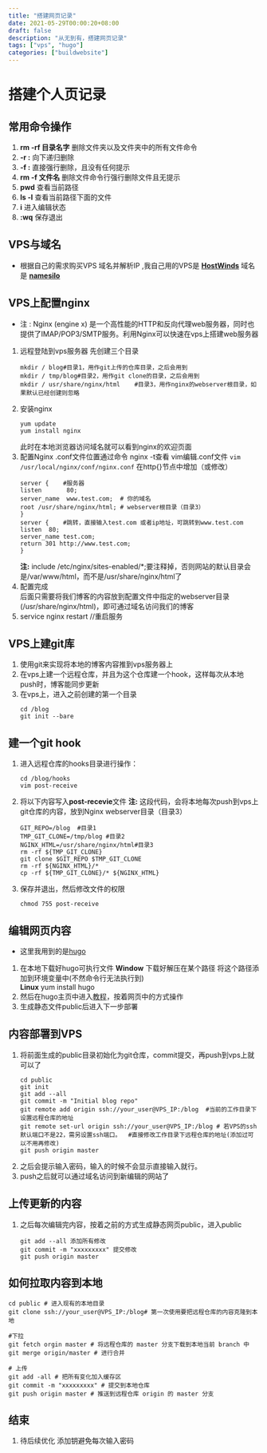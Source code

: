 ```yaml
---
title: "搭建网页记录"
date: 2021-05-29T00:00:20+08:00
draft: false
description: "从无到有，搭建网页记录"
tags: ["vps", "hugo"]
categories: ["buildwebsite"]
---
```

<!--more-->
# 搭建个人页记录

## 常用命令操作
1. **rm -rf 目录名字** 删除文件夹以及文件夹中的所有文件命令
2. **-r  :** 向下递归删除
3.  **-f  :** 直接强行删除，且没有任何提示
4. **rm -f 文件名**  删除文件命令行强行删除文件且无提示
5. **pwd** 查看当前路径
6. **ls -l** 查看当前路径下面的文件
7. **i** 			进入编辑状态
8. **:wq** 		保存退出

## VPS与域名
- 根据自己的需求购买VPS 域名并解析IP ,我自己用的VPS是 **[HostWinds](https://www.hostwinds.com/)**  域名是 **[namesilo](https://www.namesilo.com/)** 

## VPS上配置**nginx** 
 - 注  :   Nginx (engine x) 是一个高性能的HTTP和反向代理web服务器，同时也提供了IMAP/POP3/SMTP服务。利用Nginx可以快速在vps上搭建web服务器
 1.  远程登陆到vps服务器 先创建三个目录     
	 ```
	 mkdir / blog#目录1，用作git上传的仓库目录，之后会用到
	 mkdir / tmp/blog#目录2，用作git clone的目录，之后会用到
	 mkdir / usr/share/nginx/html	 #目录3，用作nginx的webserver根目录，如果默认已经创建则忽略
		```
 2.  安装nginx        
		```
	   yum update
	   yum install nginx
	    ```
	   此时在本地浏览器访问域名就可以看到nginx的欢迎页面    
 3. 配置Nginx 
	.conf文件位置通过命令 nginx -t查看 vim编辑.conf文件
		```
		vim /usr/local/nginx/conf/nginx.conf
		```
	在http{}节点中增加（或修改）
	```
	server {	#服务器
	listen       80;
    server_name  www.test.com; 	# 你的域名
    root /usr/share/nginx/html; # webserver根目录（目录3）
    }
    server {	#跳转，直接输入test.com 或者ip地址，可跳转到www.test.com
    listen	80;
    server_name test.com;
    return 301 http://www.test.com;
    }
	```
	**注:**  include /etc/nginx/sites-enabled/*;要注释掉，否则网站的默认目录会是/var/www/html，而不是/usr/share/nginx/html了   
4.  配置完成       
	 后面只需要将我们博客的内容放到配置文件中指定的webserver目录(/usr/share/nginx/html)，即可通过域名访问我们的博客        	
 5. service nginx restart //重启服务
## VPS上建git库
1.  使用git来实现将本地的博客内容推到vps服务器上 
2.  在vps上建一个远程仓库，并且为这个仓库建一个hook，这样每次从本地push时，博客能同步更新  
3.  在vps上，进入之前创建的第一个目录     
	```
	cd /blog     
	git init --bare 
	```
## 建一个git hook
1. 进入远程仓库的hooks目录进行操作： 
	```
	cd /blog/hooks
	vim post-receive
	  ```
2.  将以下内容写入**post-recevie**文件 
	**注:** 这段代码，会将本地每次push到vps上git仓库的内容，放到Nginx webserver目录（目录3）
	```
	GIT_REPO=/blog	#目录1
	TMP_GIT_CLONE=/tmp/blog #目录2 
	NGINX_HTML=/usr/share/nginx/html#目录3
	rm -rf ${TMP_GIT_CLONE} 
	git clone $GIT_REPO $TMP_GIT_CLONE
	rm -rf ${NGINX_HTML}/*
	cp -rf ${TMP_GIT_CLONE}/* ${NGINX_HTML}
	```
3. 保存并退出，然后修改文件的权限 
	```
	chmod 755 post-receive
	  ```
## 编辑网页内容
- 这里我用到的是[hugo](https://gohugo.io/)
1. 在本地下载好hugo可执行文件
**Window** 下载好解压在某个路径  将这个路径添加到环境变量中(不然命令行无法执行到)   
**Linux**  yum install hugo
2. 然后在hugo主页中进入[教程](https://gohugo.io/getting-started/quick-start/)，按着网页中的方式操作
3. 生成静态文件public后进入下一步部署
## 内容部署到VPS

1. 将前面生成的public目录初始化为git仓库，commit提交，再push到vps上就可以了
	```
	cd public     
	git init     
	git add --all
	git commit -m "Initial blog repo"
	git remote add origin ssh://your_user@VPS_IP:/blog  #当前的工作目录下设置远程仓库的地址
	git remote set-url origin ssh://your_user@VPS_IP:/blog # 若VPS的ssh默认端口不是22，需另设置ssh端口。  #直接修改工作目录下远程仓库的地址(添加过可以不用再修改)
	git push origin master
	 ```	
2. 之后会提示输入密码，输入的时候不会显示直接输入就行。
3. push之后就可以通过域名访问到新编辑的网站了

## 上传更新的内容
1. 之后每次编辑完内容，按着之前的方式生成静态网页public，进入public
	```
	git add --all 添加所有修改
	git commit -m "xxxxxxxxx" 提交修改
	git push origin master
	  ```
## 如何拉取内容到本地
```
cd public # 进入现有的本地目录
git clone ssh://your_user@VPS_IP:/blog# 第一次使用要把远程仓库的内容克隆到本地

#下拉
git fetch orgin master # 将远程仓库的 master 分支下载到本地当前 branch 中
git merge origin/master # 进行合并

# 上传
git add -all # 把所有变化加入缓存区
git commit -m "xxxxxxxxx" # 提交到本地仓库
git push origin master # 推送到远程仓库 origin 的 master 分支
```
## 结束
1. 待后续优化 添加钥避免每次输入密码


